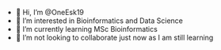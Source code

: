 - 👋 Hi, I’m @OneEsk19
- 👀 I’m interested in Bioinformatics and Data Science
- 🌱 I’m currently learning MSc Bioinformatics
- 💞️ I’m not looking to collaborate just now as I am still learning

<!---
OneEsk19/OneEsk19 is a ✨ special ✨ repository because its `README.md` (this file) appears on your GitHub profile.
You can click the Preview link to take a look at your changes.
--->
